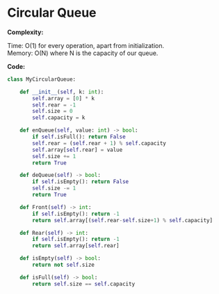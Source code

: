 # Circular Queue

**Complexity:**

Time: O(1) for every operation, apart from initialization.\
Memory: O(N) where N is the capacity of our queue.

**Code:**

```python
class MyCircularQueue:

    def __init__(self, k: int):
        self.array = [0] * k
        self.rear = -1
        self.size = 0
        self.capacity = k

    def enQueue(self, value: int) -> bool:
        if self.isFull(): return False
        self.rear = (self.rear + 1) % self.capacity
        self.array[self.rear] = value
        self.size += 1
        return True

    def deQueue(self) -> bool:
        if self.isEmpty(): return False
        self.size -= 1
        return True

    def Front(self) -> int:
        if self.isEmpty(): return -1
        return self.array[(self.rear-self.size+1) % self.capacity]

    def Rear(self) -> int:
        if self.isEmpty(): return -1
        return self.array[self.rear]

    def isEmpty(self) -> bool:
        return not self.size

    def isFull(self) -> bool:
        return self.size == self.capacity

```

